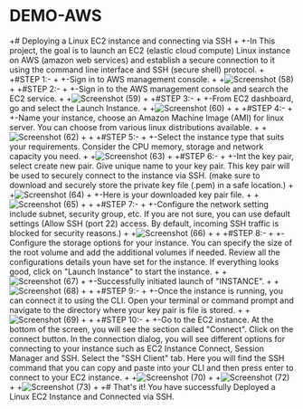 # DEMO-AWS
+# Deploying a Linux EC2 instance and connecting via SSH
+
+-In This project, the goal is to launch an EC2 (elastic cloud compute) Linux instance on AWS (amazon web services) and establish a secure connection to it using the command line interface and SSH (secure shell) protocol.
+
+#STEP 1:-
+
+-Sign in to AWS management console.
+
+![Screenshot (58)](https://github.com/user-attachments/assets/aa7bfa3c-547c-48c1-a146-f7f79249df0f)
+
+#STEP 2:-
+
+-Sign in to the AWS management console and search the EC2 service.
+
+![Screenshot (59)](https://github.com/user-attachments/assets/ae65c904-ab4f-4c80-ad05-a97a93d37935)
+
+#STEP 3:-
+
+-From EC2 dashboard, go and select the Launch Instance.
+
+![Screenshot (60)](https://github.com/user-attachments/assets/788af95a-1432-4960-b9ff-3e418ca38427)
+
+
+#STEP 4:-
+
+-Name your instance, choose an Amazon Machine Image (AMI) for linux server. You can choose from various linux distributions available.
+
+![Screenshot (62)](https://github.com/user-attachments/assets/1a0179ba-94bc-4756-b6fb-8160e27d52e1)
+
+
+#STEP 5:- 
+
+-Select the instance type that suits your requirements. Consider the CPU memory, storage and network capacity you need.
+
+![Screenshot (63)](https://github.com/user-attachments/assets/11ed0e57-93ab-45d0-9bd9-a2fcba246062)
+
+#STEP 6:- 
+
+-Int the key pair, select create new pair. Give unique name to your key pair. This key pair will be used to securely connect to the instance via SSH. (make sure to download and securely store the private key file (.pem) in a safe location.)
+
+![Screenshot (64)](https://github.com/user-attachments/assets/249ec777-f3d9-422a-89aa-1a27bebe4f78)
+
+-Here is your downloaded key pair file.
+
+![Screenshot (65)](https://github.com/user-attachments/assets/920c9d9a-09cf-4663-ad19-8b858c1e6d3c)
+
+
+#STEP 7:-
+
+-Configure the network setting include subnet, security group, etc. If you are not sure, you can use default settings (Allow SSH (port 22) access. By default, incoming SSH traffic is blocked for security reasons.)
+
+![Screenshot (66)](https://github.com/user-attachments/assets/7817d4cf-9535-4d84-8102-092584b02e91)
+
+
+#STEP 8:-
+
+-Configure the storage options for your instance. You can specify the size of the root volume and add the additional volumes if needed. Review all the configurations details youn have set for the instance. If everything looks good, click on "Launch Instance" to start the instance.
+
+![Screenshot (67)](https://github.com/user-attachments/assets/701cb6bc-4426-47a9-9262-cf9f9ff5d902)
+
+-Successfully initiated launch of "INSTANCE".
+
+![Screenshot (68)](https://github.com/user-attachments/assets/ee5cd684-c580-46a7-a56a-6f9373abaaed)
+
+
+#STEP 9:-
+
+-Once the instance is running, you can connect it to using the CLI. Open your terminal or command prompt and navigate to the directory where your key pair is file is stored.
+
+![Screenshot (69)](https://github.com/user-attachments/assets/cdf3f8ef-97ad-4291-ab85-2dd37ef4b874)
+
+
+#STEP 10:-
+
+-Go to the EC2 instance. At the bottom of the screen, you will see the section called "Connect". Click on the connect button. In the connection dialog, you will see different options for connecting to your instance such as EC2 Instance Connect, Session Manager and SSH. Select the "SSH Client" tab. Here you will find the SSH command that you can copy and paste into your CLI and then press enter to connect to your EC2 instance.
+
+![Screenshot (70)](https://github.com/user-attachments/assets/ef19eed7-0fb1-4c2b-ad2f-b854030efa97)
+
+![Screenshot (72)](https://github.com/user-attachments/assets/3b4e6e86-9461-4f47-aae0-3ce5ed80925b)
+
+![Screenshot (73)](https://github.com/user-attachments/assets/79ecc240-1ce9-43e5-bb4e-e524aebec5af)
+
+# That's it! You have successfully Deployed a Linux EC2 Instance and Connected via SSH.
